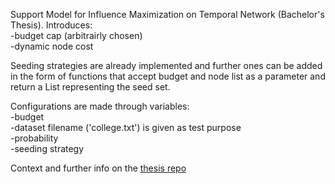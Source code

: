 Support Model for Influence Maximization on Temporal Network (Bachelor's Thesis).
Introduces:<br />
-budget cap (arbitrairly chosen)<br />
-dynamic node cost<br />

Seeding strategies are already implemented and further ones can be added in the form of functions that accept budget and node list 
as a parameter and return a List representing the seed set.

Configurations are made through variables:<br />
-budget<br />
-dataset filename ('college.txt') is given as test purpose<br />
-probability<br />
-seeding strategy<br />

Context and further info on the [thesis repo](https://github.com/2121Gix/Bachelor-Thesis)
